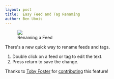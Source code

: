 ```yaml
---
layout: post
title:  Easy Feed and Tag Renaming
author: Ben Ubois
---
```


<figure>
  <img src="{{ 'images/2014-11-12/rename.gif' | asset_path }}" />
	<figcaption>Renaming a Feed</figcaption>
</figure>

There's a new quick way to rename feeds and tags.

1. Double click on a feed or tag to edit the text.
2. Press return to save the change.

Thanks to [Toby Foster](http://www.tsf.io/) for [contributing](https://github.com/feedbin/feedbin/pull/122) this feature!